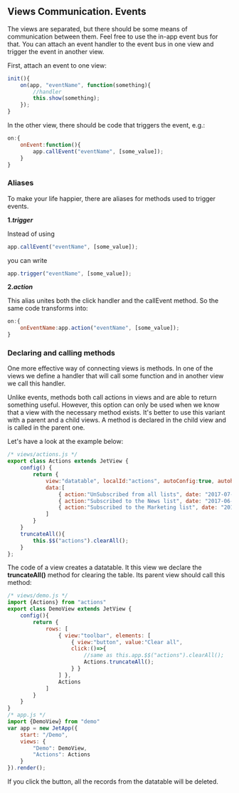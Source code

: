 ## Views Communication. Events

The views are separated, but there should be some means of communication between them. Feel free to use the in-app event bus for that. You can attach an event handler to the event bus in one view and trigger the event in another view.

First, attach an event to one view:

```js
init(){
    on(app, "eventName", function(something){
        //handler
        this.show(something);
    });
}
```

In the other view, there should be code that triggers the event, e.g.:

```js
on:{
    onEvent:function(){
        app.callEvent("eventName", [some_value]);
    }
}
```

### Aliases

To make your life happier, there are aliases for methods used to trigger events.

**1.**_**trigger**_

Instead of using

```js
app.callEvent("eventName", [some_value]);
```

you can write

```js
app.trigger("eventName", [some_value]);
```

**2.**_**action**_

This alias unites both the click handler and the callEvent method. So the same code transforms into:

```js
on:{
    onEventName:app.action("eventName", [some_value]);
}
```

### Declaring and calling methods

One more effective way of connecting views is methods. In one of the views we define a handler that will call some function and in another view we call this handler.

Unlike events, methods both call actions in views and are able to return something useful. However, this option can only be used when we know that a view with the necessary method exists. It's better to use this variant with a parent and a child views. A method is declared in the child view and is called in the parent one.

Let's have a look at the example below:

```js
/* views/actions.js */
export class Actions extends JetView {
    config() {
        return {
            view:"datatable", localId:"actions", autoConfig:true, autoheight:true, scroll:false,
            data:[
                { action:"UnSubscribed from all lists", date: "2017-07-12" },
                { action:"Subscribed to the News list", date: "2017-06-08" },
                { action:"Subscribed to the Marketing list", date: "2017-06-04" }
            ]
        }
    }
    truncateAll(){
        this.$$("actions").clearAll();
    }
};
```

The code of a view creates a datatable. It this view we declare the **truncateAll\(\)** method for clearing the table. Its parent view should call this method:

```js
/* views/demo.js */
import {Actions} from "actions"
export class DemoView extends JetView {
    config(){
        return {
            rows: [
                { view:"toolbar", elements: [
                    { view:"button", value:"Clear all",
                    click:()=>{
                        //same as this.app.$$("actions").clearAll();
                        Actions.truncateAll();
                    } }
                ] },
                Actions
            ]
        }
    }
}
/* app.js */
import {DemoView} from "demo"
var app = new JetApp({
    start: "/Demo",
    views: {
        "Demo": DemoView,
        "Actions": Actions
    }
}).render();
```

If you click the button, all the records from the datatable will be deleted.

